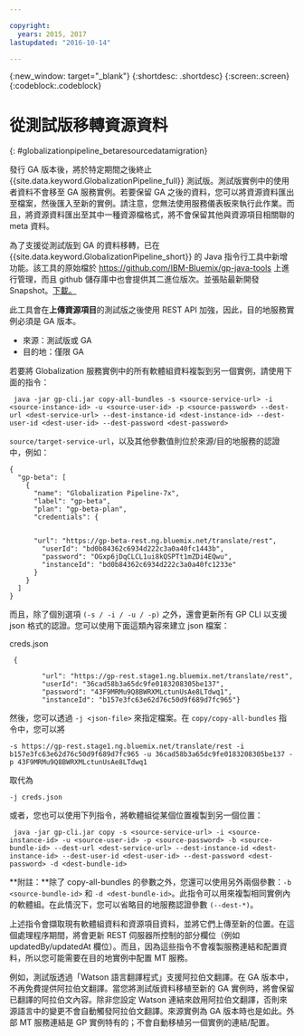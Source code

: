 ```yaml
---

copyright:
  years: 2015, 2017
lastupdated: "2016-10-14"

---
```


{:new_window: target="_blank"}
{:shortdesc: .shortdesc}
{:screen:.screen}
{:codeblock:.codeblock}

# 從測試版移轉資源資料
{: #globalizationpipeline_betaresourcedatamigration}


發行 GA 版本後，將於特定期間之後終止 {{site.data.keyword.GlobalizationPipeline_full}} 測試版。測試版實例中的使用者資料不會移至 GA 服務實例。若要保留 GA 之後的資料，您可以將資源資料匯出至檔案，然後匯入至新的實例。請注意，您無法使用服務儀表板來執行此作業。而且，將資源資料匯出至其中一種資源檔格式，將不會保留其他與資源項目相關聯的 meta 資料。

為了支援從測試版到 GA 的資料移轉，已在 {{site.data.keyword.GlobalizationPipeline_short}} 的 Java 指令行工具中新增功能。該工具的原始檔於 https://github.com/IBM-Bluemix/gp-java-tools 上進行管理，而且 github 儲存庫中也會提供其二進位版次。並張貼最新開發 Snapshot。[下載。](https://w3-connections.ibm.com/communities/service/html/communityview?communityUuid=589d87cf-d0c7-4e06-ab95-4108547f90aa#fullpageWidgetId=Wa22bb771e29b_4aa9_a114_cfe53fda2cc8&file=5cdaf089-ec7c-4881-b5a0-7ab651491237)

此工具會在**上傳資源項目**的測試版之後使用 REST API 加強，因此，目的地服務實例必須是 GA 版本。 
* 來源：測試版或 GA
* 目的地：僅限 GA

若要將 Globalization 服務實例中的所有軟體組資料複製到另一個實例，請使用下面的指令：

```
 java -jar gp-cli.jar copy-all-bundles -s <source-service-url> -i <source-instance-id> -u <source-user-id> -p <source-password> --dest-url <dest-service-url> --dest-instance-id <dest-instance-id> --dest-user-id <dest-user-id> --dest-password <dest-password>
```


`source/target-service-url`，以及其他參數值則位於來源/目的地服務的認證中，例如：

 

```
{
  "gp-beta": [
    {
      "name": "Globalization Pipeline-7x",
      "label": "gp-beta",
      "plan": "gp-beta-plan",
      "credentials": {
 

      "url": "https://gp-beta-rest.ng.bluemix.net/translate/rest",
        "userId": "bd0b84362c6934d222c3a0a40fc1443b",
        "password": "OGxp6jDqCLCL1ui8kQSPTt1mZDi4EQwu",
        "instanceId": "bd0b84362c6934d222c3a0a40fc1233e"
      }
    }
  ]
}
```
而且，除了個別選項 `(-s / -i / -u / -p)` 之外，還會更新所有 GP CLI 以支援 json 格式的認證。您可以使用下面這類內容來建立 json 檔案：

creds.json 
 
```
 {

        "url": "https://gp-rest.stage1.ng.bluemix.net/translate/rest",
        "userId": "36cad58b3a65dc9fe0183208305be137",
        "password": "43F9MRMu9Q8BWRXMLctunUsAe8LTdwq1",
        "instanceId": "b157e3fc63e62d76c50d9f689d7fc965"} 
```
然後，您可以透過 `-j <json-file>` 來指定檔案。在 `copy/copy-all-bundles` 指令中，您可以將

```
-s https://gp-rest.stage1.ng.bluemix.net/translate/rest -i b157e3fc63e62d76c50d9f689d7fc965 -u 36cad58b3a65dc9fe0183208305be137 -p 43F9MRMu9Q8BWRXMLctunUsAe8LTdwq1
```

取代為

`-j creds.json `
 
或者，您也可以使用下列指令，將軟體組從某個位置複製到另一個位置： 

```
 java -jar gp-cli.jar copy -s <source-service-url> -i <source-instance-id> -u <source-user-id> -p <source-password> -b <source-bundle-id> --dest-url <dest-service-url> --dest-instance-id <dest-instance-id> --dest-user-id <dest-user-id> --dest-password <dest-password> -d <dest-bundle-id>
```


**附註：**除了 copy-all-bundles 的參數之外，您還可以使用另外兩個參數：`-b <source-bundle-id>` 和 `-d <dest-bundle-id>`。此指令可以用來複製相同實例內的軟體組。在此情況下，您可以省略目的地服務認證參數 `(--dest-*)`。





上述指令會擷取現有軟體組資料和資源項目資料，並將它們上傳至新的位置。在這個處理程序期間，將會更新 REST 伺服器所控制的部分欄位（例如 updatedBy/updatedAt 欄位）。而且，因為這些指令不會複製服務連結和配置資料，所以您可能需要在目的地實例中配置 MT 服務。





例如，測試版透過「Watson 語言翻譯程式」支援阿拉伯文翻譯。在 GA 版本中，不再免費提供阿拉伯文翻譯。當您將測試版資料移植至新的 GA 實例時，將會保留已翻譯的阿拉伯文內容。除非您設定 Watson 連結來啟用阿拉伯文翻譯，否則來源語言中的變更不會自動觸發阿拉伯文翻譯。來源實例為 GA 版本時也是如此。外部 MT 服務連結是 GP 實例特有的；不會自動移植另一個實例的連結/配置。




 


